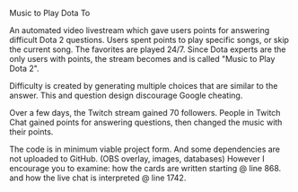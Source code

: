 Music to Play Dota To

An automated video livestream which gave users points for answering difficult Dota 2 questions. Users spent points to play specific songs, or skip the current song. The favorites are played 24/7. Since Dota experts are the only users with points, the stream becomes and is called "Music to Play Dota 2".

Difficulty is created by generating multiple choices that are similar to the answer. This and question design discourage Google cheating. 


Over a few days, the Twitch stream gained 70 followers. People in Twitch Chat gained points for answering questions, then changed the music with their points. 


The code is in minimum viable project form. And some dependencies are not uploaded to GitHub. (OBS overlay, images, databases) However I encourage you to examine: 
	how the cards are written starting @ line 868.
	and how the live chat is interpreted @ line 1742.
